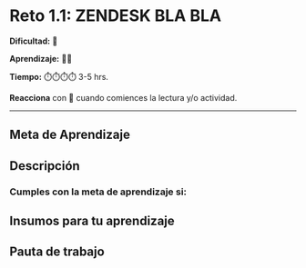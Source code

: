 # Reto 1.1: ZENDESK BLA BLA

**Dificultad:** 🌻 

**Aprendizaje:** 🍯🍯 

**Tiempo:** ⏱️️⏱️️⏱️️⏱️️ 3-5 hrs.

**Reacciona** con 👀 cuando comiences la lectura y/o actividad.

---

## Meta de Aprendizaje



## Descripción



### Cumples con la meta de aprendizaje si:



## Insumos para tu aprendizaje


## Pauta de trabajo
